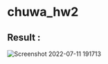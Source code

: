 # chuwa_hw2

## Result :
![Screenshot 2022-07-11 191713](https://user-images.githubusercontent.com/108693631/178394206-0913a4e3-6f5f-4f15-8e52-1664bda953f0.png)
